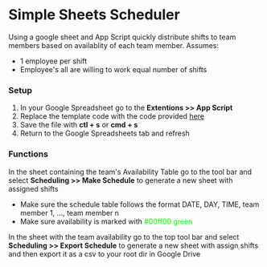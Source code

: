 # Simple Sheets Scheduler
Using a google sheet and App Script quickly distribute shifts to team members based on availablity of each team member.
Assumes:
 - 1 employee per shift
 - Employee's all are willing to work equal number of shifts

### Setup
1. In your Google Spreadsheet go to the **Extentions >> App Script**
2. Replace the template code with the code provided [here](scheduler.gs)
3. Save the file with **ctl + s** or **cmd + s**
4. Return to the Google Spreadsheets tab and refresh

### Functions
In the sheet containing the team's Availability Table go to the tool bar and select **Scheduling >> Make Schedule** to generate a new sheet with assigned shifts
 - Make sure the schedule table follows the format DATE, DAY, TIME, team member 1, ..., team member n
 - Make sure availability is marked with <span style="color: #00ff00;">#00ff00 green

In the sheet with the team availability go to the top tool bar and select **Scheduling >> Export Schedule** to generate a new sheet with assign shifts
and then export it as a csv to your root dir in Google Drive  
